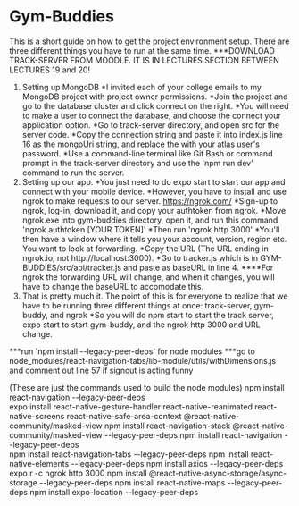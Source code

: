 # Gym-Buddies

This is a short guide on how to get the project environment setup.
There are three different things you have to run at the same time.
***DOWNLOAD TRACK-SERVER FROM MOODLE. IT IS IN LECTURES SECTION BETWEEN LECTURES 19 and 20!
1) Setting up MongoDB
	*I invited each of your college emails to my MongoDB project with project owner permissions.
	*Join the project and go to the database cluster and click connect on the right. 
	*You will need to make a user to connect the database, and choose the connect your application option.
	*Go to track-server directory, and open src for the server code.
	*Copy the connection string and paste it into index.js line 16 as the mongoUri string, 
	 and replace the <password> with your atlas user's password.
	*Use a command-line terminal like Git Bash or command prompt in the track-server directory
	 and use the 'npm run dev' command to run the server.
2) Setting up our app.
	*You just need to do expo start to start our app and connect with your mobile device.
	*However, you have to install and use ngrok to make requests to our server. https://ngrok.com/
	*Sign-up to ngrok, log-in, download it, and copy your authtoken from ngrok.
	*Move ngrok.exe into gym-buddies directory, open it, and run this command 'ngrok authtoken [YOUR TOKEN]'
	*Then run 'ngrok http 3000'
	*You'll then have a window where it tells you your account, version, region etc. You want to look at forwarding.
	*Copy the URL (The URL ending in ngrok.io, not http://localhost:3000).
	*Go to tracker.js which is in GYM-BUDDIES/src/api/tracker.js and paste as baseURL in line 4.
	****For ngrok the forwarding URL will change, and when it changes, you will have to 
	    change the baseURL to accomodate this. 
3) That is pretty much it. The point of this is for everyone to realize that we have to be running three different things at once:
	track-server, gym-buddy, and ngrok 
	*So you will do npm start to start the track server, expo start to start gym-buddy, and the ngrok http 3000 
	 and URL change.

***run 'npm install --legacy-peer-deps' for node modules
***go to node_modules/react-navigation-tabs/lib-module/utils/withDimensions.js and comment out line 57 if signout is acting funny

(These are just the commands used to build the node modules)
npm install react-navigation --legacy-peer-deps  
expo install react-native-gesture-handler react-native-reanimated react-native-screens react-native-safe-area-context @react-native-community/masked-view
npm install react-navigation-stack @react-native-community/masked-view --legacy-peer-deps
npm install react-navigation --legacy-peer-deps      
npm install react-navigation-tabs --legacy-peer-deps
npm install react-native-elements --legacy-peer-deps
npm install axios --legacy-peer-deps
expo r -c
ngrok http 3000
npm install @react-native-async-storage/async-storage --legacy-peer-deps
npm install react-native-maps --legacy-peer-deps
npm install expo-location --legacy-peer-deps





